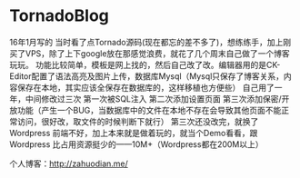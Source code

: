 # TornadoBlog
16年1月写的
当时看了点Tornado源码(现在都忘的差不多了)，想练练手，加上刚买了VPS，除了上下google放在那感觉浪费，就花了几个周末自己做了一个博客玩玩。
功能比较简单，模板是网上找的，然后自己改了改。编辑器用的是CK-Editor配置了语法高亮及图片上传，数据库Mysql（Mysql只保存了博客关系，内容保存在本地，其实应该全保存在数据库的，这样移植也方便些）
自己用了一年，中间修改过三次
第一次被SQL注入
第二次添加设置页面
第三次添加保密/开放功能（产生一个BUG，当数据库中的文件在本地不存在会导致其他页面不能正常访问，很好改，取文件的时候判断下就行）
第三次还没改完，就换了Wordpress
前端不好，加上本来就是做着玩的，就当个Demo看看，跟 Wordpress 比占用资源挺少的——10M+（Wordpress都在200M以上）

个人博客：http://zahuodian.me/
